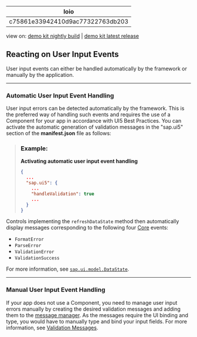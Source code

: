 <!-- loioc75861e33942410d9ac77322763db203 -->

| loio |
| -----|
| c75861e33942410d9ac77322763db203 |

<div id="loio">

view on: [demo kit nightly build](https://openui5nightly.hana.ondemand.com/topic/c75861e33942410d9ac77322763db203) | [demo kit latest release](https://sdk.openui5.org/topic/c75861e33942410d9ac77322763db203)</div>

## Reacting on User Input Events

User input events can either be handled automatically by the framework or manually by the application.

***

<a name="loioc75861e33942410d9ac77322763db203__section_tlz_s54_gpb"/>

### Automatic User Input Event Handling

User input errors can be detected automatically by the framework. This is the preferred way of handling such events and requires the use of a Component for your app in accordance with UI5 Best Practices. You can activate the automatic generation of validation messages in the "sap.ui5" section of the **manifest.json** file as follows:

> ### Example:  
> **Activating automatic user input event handling**
> 
> ```json
> {
>   ...
>   "sap.ui5": {
>     ...
>     "handleValidation": true
>     ...
>   }
> }
> ```

Controls implementing the `refreshDataState` method then automatically display messages corresponding to the following four [Core](https://sdk.openui5.org/api/sap.ui.core.Core) events:

-   `FormatError` 
-   `ParseError`
-   `ValidationError` 
-   `ValidationSuccess` 

For more information, see [`sap.ui.model.DataState`](https://sdk.openui5.org/api/sap.ui.model.DataState).

***

<a name="loioc75861e33942410d9ac77322763db203__section_l5c_554_gpb"/>

### Manual User Input Event Handling

If your app does not use a Component, you need to manage user input errors manually by creating the desired validation messages and adding them to the [message manager](https://sdk.openui5.org/api/sap.ui.core.message.MessageManager). As the messages require the UI binding and type, you would have to manually type and bind your input fields. For more information, see [Validation Messages](Validation_Messages_a90d93d.md).

